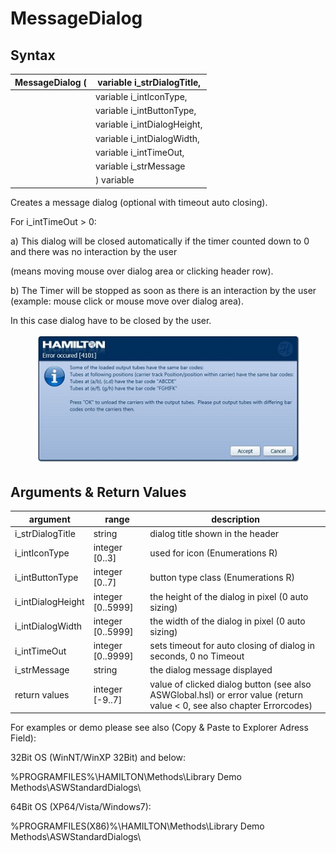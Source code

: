 # MessageDialog

## Syntax

| MessageDialog ( | variable i\_strDialogTitle,  |
| --------------- | ---------------------------- |
|                 | variable i\_intIconType,     |
|                 | variable i\_intButtonType,   |
|                 | variable i\_intDialogHeight, |
|                 | variable i\_intDialogWidth,  |
|                 | variable i\_intTimeOut,      |
|                 | variable i\_strMessage       |
|                 | ) variable                   |

Creates a message dialog (optional with timeout auto closing).

For i\_intTimeOut > 0:

a)     This dialog will be closed automatically if the timer counted down to 0 and there was no interaction by the user

(means moving mouse over dialog area or clicking header row).

b)    The Timer will be stopped as soon as there is an interaction by the user (example: mouse click or mouse move over dialog area).

In this case dialog have to be closed by the user.

<figure><img src="../../../../.gitbook/assets/image (10) (1) (1) (1) (1).png" alt=""><figcaption></figcaption></figure>

## Arguments & Return Values

| argument           | range              | description                                                                                                            |
| ------------------ | ------------------ | ---------------------------------------------------------------------------------------------------------------------- |
| i\_strDialogTitle  | string             | dialog title shown in the header                                                                                       |
| i\_intIconType     | integer \[0..3]    | used for icon (Enumerations R)                                                                                         |
| i\_intButtonType   | integer \[0..7]    | button type class (Enumerations R)                                                                                     |
| i\_intDialogHeight | integer \[0..5999] | the height of the dialog in pixel (0 auto sizing)                                                                      |
| i\_intDialogWidth  | integer \[0..5999] | the width of the dialog in pixel (0 auto sizing)                                                                       |
| i\_intTimeOut      | integer \[0..9999] | sets timeout for auto closing of dialog in seconds, 0 no Timeout                                                       |
| i\_strMessage      | string             | the dialog message displayed                                                                                           |
| return values      | integer \[-9..7]   | value of clicked dialog button (see also ASWGlobal.hsl) or error value (return value < 0, see also chapter Errorcodes) |

For examples or demo please see also (Copy & Paste to Explorer Adress Field):

32Bit OS (WinNT/WinXP 32Bit) and below:

%PROGRAMFILES%\HAMILTON\Methods\Library Demo Methods\ASWStandardDialogs\\

64Bit OS (XP64/Vista/Windows7):

%PROGRAMFILES(X86)%\HAMILTON\Methods\Library Demo Methods\ASWStandardDialogs\\
